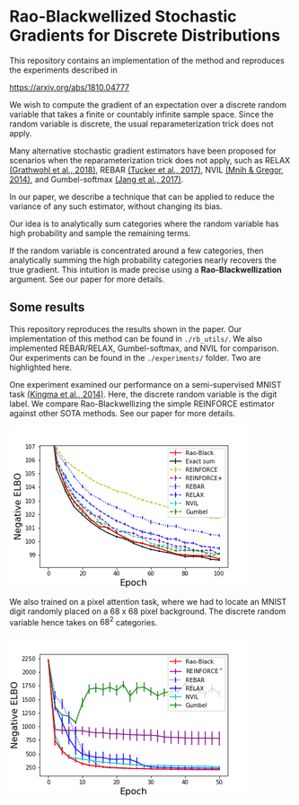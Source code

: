 # Rao-Blackwellized Stochastic Gradients for Discrete Distributions

This repository contains an implementation of the method and reproduces the experiments described in 

https://arxiv.org/abs/1810.04777 

We wish to compute the gradient of an expectation
over a discrete random variable that takes a finite or countably infinite sample space. Since the random variable is discrete, the usual reparameterization trick does not apply. 

Many alternative stochastic gradient estimators have been proposed for scenarios when the 
reparameterization trick does not apply, such as RELAX [(Grathwohl et al., 2018)](https://arxiv.org/pdf/1711.00123.pdf), 
REBAR [(Tucker et al., 2017)](https://arxiv.org/abs/1703.07370),
NVIL [(Mnih & Gregor, 2014)](https://arxiv.org/abs/1402.0030), and Gumbel-softmax [(Jang et al., 2017)](https://arxiv.org/abs/1611.01144). 

In our paper, we describe a technique that can
be applied to reduce the variance of any such
estimator, without changing its bias. 

Our idea is to analytically sum categories where the random variable has high probability and sample the remaining terms.

If the random variable is concentrated around a few categories, then analytically summing the high probability categories nearly recovers the true gradient. This intuition is made precise using a **Rao-Blackwellization** argument. See our paper for more details. 

## Some results
This repository reproduces the results shown in the paper. Our implementation of this method can be found in `./rb_utils/`. We also implemented REBAR/RELAX, Gumbel-softmax, and NVIL for comparison. Our experiments can be found in the `./experiments/` folder. Two are highlighted here. 

One experiment examined our performance on a semi-supervised MNIST task [(Kingma et al., 2014)](https://arxiv.org/abs/1406.5298). Here, the discrete random variable is the digit label. We compare Rao-Blackwellizing the simple REINFORCE estimator against other SOTA methods. See our paper for more details. 

![Comparison of our method (red) against other SOTA methods on the semi-supervised MNIST task, ](./experiments/icml_figures/ss_mnist_elbo_plot.png)

We also trained on a pixel attention task, where we had to locate an MNIST digit randomly placed on a 68 x 68 pixel background. The discrete random variable hence takes on $68^2$ categories. 

![Comparison of our method (red) against other SOTA methods on the moving MNIST task. ](./experiments/icml_figures/moving_mnist_elbo_plot.png)



